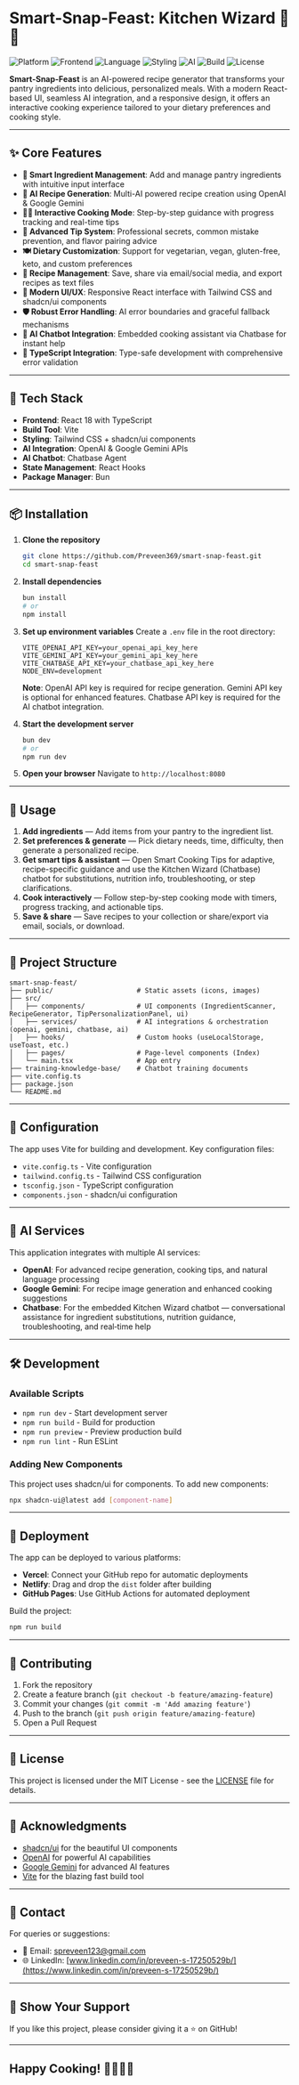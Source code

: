 # Smart-Snap-Feast: Kitchen Wizard 🍳✨

![Platform](https://img.shields.io/badge/Platform-Web-blue.svg)
![Frontend](https://img.shields.io/badge/Frontend-React-orange.svg)
![Language](https://img.shields.io/badge/Language-Typescript-red.svg)
![Styling](https://img.shields.io/badge/Styles-Tailwind_CSS-aqua.svg)
![AI](https://img.shields.io/badge/AI-OpenAI,_Gemini_&_Chatbase-emerald.svg)
![Build](https://img.shields.io/badge/Build-Vite-purple.svg)
![License](https://img.shields.io/badge/License-MIT-lightgrey.svg)

**Smart-Snap-Feast** is an AI-powered recipe generator that transforms your pantry ingredients into delicious, personalized meals. With a modern React-based UI, seamless AI integration, and a responsive design, it offers an interactive cooking experience tailored to your dietary preferences and cooking style.

---

## ✨ Core Features

- **🥘 Smart Ingredient Management**: Add and manage pantry ingredients with intuitive input interface
- **🤖 AI Recipe Generation**: Multi-AI powered recipe creation using OpenAI & Google Gemini
- **👨‍🍳 Interactive Cooking Mode**: Step-by-step guidance with progress tracking and real-time tips
- **🎯 Advanced Tip System**: Professional secrets, common mistake prevention, and flavor pairing advice
- **🍽️ Dietary Customization**: Support for vegetarian, vegan, gluten-free, keto, and custom preferences
- **📱 Recipe Management**: Save, share via email/social media, and export recipes as text files
- **🎨 Modern UI/UX**: Responsive React interface with Tailwind CSS and shadcn/ui components
- **🛡️ Robust Error Handling**: AI error boundaries and graceful fallback mechanisms
- **💬 AI Chatbot Integration**: Embedded cooking assistant via Chatbase for instant help
- **🔧 TypeScript Integration**: Type-safe development with comprehensive error validation

---

## 🚀 Tech Stack

- **Frontend**: React 18 with TypeScript
- **Build Tool**: Vite
- **Styling**: Tailwind CSS + shadcn/ui components
- **AI Integration**: OpenAI & Google Gemini APIs
- **AI Chatbot**: Chatbase Agent
- **State Management**: React Hooks
- **Package Manager**: Bun

---

## 📦 Installation

1. **Clone the repository**

   ```bash
   git clone https://github.com/Preveen369/smart-snap-feast.git
   cd smart-snap-feast
   ```

2. **Install dependencies**

   ```bash
   bun install
   # or
   npm install
   ```

3. **Set up environment variables**
   Create a `.env` file in the root directory:

   ```env
   VITE_OPENAI_API_KEY=your_openai_api_key_here
   VITE_GEMINI_API_KEY=your_gemini_api_key_here
   VITE_CHATBASE_API_KEY=your_chatbase_api_key_here
   NODE_ENV=development
   ```

   **Note**: OpenAI API key is required for recipe generation. Gemini API key is optional for enhanced features.
   Chatbase API key is required for the AI chatbot integration.

4. **Start the development server**

   ```bash
   bun dev
   # or
   npm run dev
   ```

5. **Open your browser**
   Navigate to `http://localhost:8080`

---

## 🎯 Usage

1. **Add ingredients** — Add items from your pantry to the ingredient list.
2. **Set preferences & generate** — Pick dietary needs, time, difficulty, then generate a personalized recipe.
3. **Get smart tips & assistant** — Open Smart Cooking Tips for adaptive, recipe-specific guidance and use the Kitchen Wizard (Chatbase) chatbot for substitutions, nutrition info, troubleshooting, or step clarifications.
4. **Cook interactively** — Follow step-by-step cooking mode with timers, progress tracking, and actionable tips.
5. **Save & share** — Save recipes to your collection or share/export via email, socials, or download.

---

## 📁 Project Structure

```text
smart-snap-feast/
├── public/                     # Static assets (icons, images)
├── src/
│   ├── components/             # UI components (IngredientScanner, RecipeGenerator, TipPersonalizationPanel, ui)
│   ├── services/               # AI integrations & orchestration (openai, gemini, chatbase, ai)
│   ├── hooks/                  # Custom hooks (useLocalStorage, useToast, etc.)
│   ├── pages/                  # Page-level components (Index)
│   └── main.tsx                # App entry
├── training-knowledge-base/    # Chatbot training documents
├── vite.config.ts
├── package.json
└── README.md
```

---

## 🔧 Configuration

The app uses Vite for building and development. Key configuration files:

- `vite.config.ts` - Vite configuration
- `tailwind.config.ts` - Tailwind CSS configuration  
- `tsconfig.json` - TypeScript configuration
- `components.json` - shadcn/ui configuration

---

## 🤖 AI Services

This application integrates with multiple AI services:

- **OpenAI**: For advanced recipe generation, cooking tips, and natural language processing
- **Google Gemini**: For recipe image generation and enhanced cooking suggestions
- **Chatbase**: For the embedded Kitchen Wizard chatbot — conversational assistance for ingredient substitutions, nutrition guidance, troubleshooting, and real‑time help

---

## 🛠️ Development

### Available Scripts

- `npm run dev` - Start development server
- `npm run build` - Build for production
- `npm run preview` - Preview production build
- `npm run lint` - Run ESLint

### Adding New Components

This project uses shadcn/ui for components. To add new components:

```bash
npx shadcn-ui@latest add [component-name]
```

---

## 🚀 Deployment

The app can be deployed to various platforms:

- **Vercel**: Connect your GitHub repo for automatic deployments
- **Netlify**: Drag and drop the `dist` folder after building
- **GitHub Pages**: Use GitHub Actions for automated deployment

Build the project:

```bash
npm run build
```

---

## 🤝 Contributing

1. Fork the repository
2. Create a feature branch (`git checkout -b feature/amazing-feature`)
3. Commit your changes (`git commit -m 'Add amazing feature'`)
4. Push to the branch (`git push origin feature/amazing-feature`)
5. Open a Pull Request

---

## 📄 License

This project is licensed under the MIT License - see the [LICENSE](LICENSE) file for details.

---

## 🙏 Acknowledgments

- [shadcn/ui](https://ui.shadcn.com/) for the beautiful UI components
- [OpenAI](https://openai.com/) for powerful AI capabilities
- [Google Gemini](https://ai.google.dev/) for advanced AI features
- [Vite](https://vitejs.dev/) for the blazing fast build tool

---

## 📧 Contact
For queries or suggestions:
- 📩 Email: [spreveen123@gmail.com](mailto:spreveen123@gmail.com)
- 🌐 LinkedIn: [www.linkedin.com/in/preveen-s-17250529b/](https://www.linkedin.com/in/preveen-s-17250529b/)

---

## 🌟 Show Your Support
If you like this project, please consider giving it a ⭐ on GitHub!

---

## Happy Cooking! 👨‍🍳👩‍🍳
